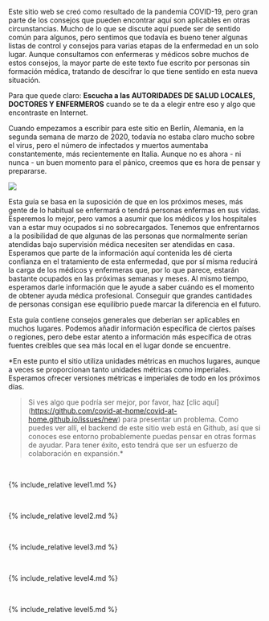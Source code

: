 Este sitio web se creó como resultado de la pandemia COVID-19, pero gran parte de los consejos que pueden encontrar aquí son aplicables en otras circunstancias. Mucho de lo que se discute aquí puede ser de sentido común para algunos, pero sentimos que todavía es bueno tener algunas listas de control y consejos para varias etapas de la enfermedad en un solo lugar. Aunque consultamos con enfermeras y médicos sobre muchos de estos consejos, la mayor parte de este texto fue escrito por personas sin formación médica, tratando de descifrar lo que tiene sentido en esta nueva situación. 

Para que quede claro: **Escucha a las AUTORIDADES DE SALUD LOCALES, DOCTORES Y ENFERMEROS** cuando se te da a elegir entre eso y algo que encontraste en Internet.

Cuando empezamos a escribir para este sitio en Berlín, Alemania, en la segunda semana de marzo de 2020, todavía no estaba claro mucho sobre el virus, pero el número de infectados y muertos aumentaba constantemente, más recientemente en Italia. Aunque no es ahora - ni nunca - un buen momento para el pánico, creemos que es hora de pensar y prepararse.

![](/images/virus.png)

Esta guía se basa en la suposición de que en los próximos meses, más gente de lo habitual se enfermará o tendrá personas enfermas en sus vidas. Esperemos lo mejor, pero vamos a asumir que los médicos y los hospitales van a estar muy ocupados si no sobrecargados. Tenemos que enfrentarnos a la posibilidad de que algunas de las personas que normalmente serían atendidas bajo supervisión médica necesiten ser atendidas en casa. Esperamos que parte de la información aquí contenida les dé cierta confianza en el tratamiento de esta enfermedad, que por sí misma reducirá la carga de los médicos y enfermeras que, por lo que parece, estarán bastante ocupados en las próximas semanas y meses. Al mismo tiempo, esperamos darle información que le ayude a saber cuándo es el momento de obtener ayuda médica profesional. Conseguir que grandes cantidades de personas consigan ese equilibrio puede marcar la diferencia en el futuro. 

Esta guía contiene consejos generales que deberían ser aplicables en muchos lugares. Podemos añadir información específica de ciertos países o regiones, pero debe estar atento a información más específica de otras fuentes creíbles que sea más local en el lugar donde se encuentre.

*En este punto el sitio utiliza unidades métricas en muchos lugares, aunque a veces se proporcionan tanto unidades métricas como imperiales. Esperamos ofrecer versiones métricas e imperiales de todo en los próximos días.

> Si ves algo que podría ser mejor, por favor, haz [clic aquí] (https://github.com/covid-at-home/covid-at-home.github.io/issues/new) para presentar un problema. Como puedes ver allí, el backend de este sitio web está en Github, así que si conoces ese entorno probablemente puedas pensar en otras formas de ayudar. Para tener éxito, esto tendrá que ser un esfuerzo de colaboración en expansión.*

&nbsp; 

{% include_relative level1.md %}

&nbsp; 

{% include_relative level2.md %}

&nbsp; 
 
{% include_relative level3.md %}
            
&nbsp; 
 
{% include_relative level4.md %}
        
&nbsp; 
 
{% include_relative level5.md %}
